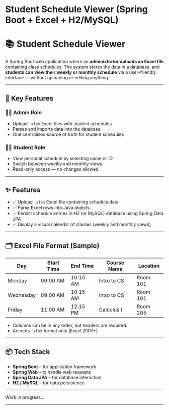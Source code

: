 # Student Schedule Viewer (Spring Boot + Excel + H2/MySQL)

# 📚 Student Schedule Viewer

A Spring Boot web application where an **administrator uploads an Excel file** containing class schedules. The system stores the data in a database, and **students can view their weekly or monthly schedule** via a user-friendly interface — without uploading or editing anything.

---

## 🧩 Key Features

### 👩‍🏫 Admin Role
- Upload `.xlsx` Excel files with student schedules
- Parses and imports data into the database
- One centralized source of truth for student schedules

### 👨‍🎓 Student Role
- View personal schedule by selecting name or ID
- Switch between weekly and monthly views
- Read-only access — no changes allowed

---

## ✨ Features

- ✅ Upload `.xlsx` Excel file containing schedule data
- ✅ Parse Excel rows into Java objects
- ✅ Persist schedule entries in H2 (or MySQL) database using Spring Data JPA
- ✅ Display a visual calendar of classes (weekly and monthly views)

---

## 🗂️ Excel File Format (Sample)

| Day      | Start Time | End Time | Course Name     | Location   |
|----------|------------|----------|------------------|------------|
| Monday   | 09:00 AM   | 10:15 AM | Intro to CS      | Room 101   |
| Wednesday| 09:00 AM   | 10:15 AM | Intro to CS      | Room 101   |
| Friday   | 11:00 AM   | 12:15 PM | Calculus I       | Room 205   |

- Columns can be in any order, but headers are required.
- Accepts `.xlsx` format only (Excel 2007+).

---

## 📦 Tech Stack

- **Spring Boot** – for application framework
- **Spring Web** – to handle web requests
- **Spring Data JPA** – for database interaction
- **H2 / MySQL** – for data persistence

---

Work in progress...

---
